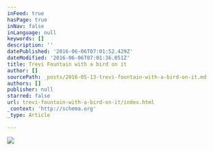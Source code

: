 ```yaml
---
inFeed: true
hasPage: true
inNav: false
inLanguage: null
keywords: []
description: ''
datePublished: '2016-06-06T07:01:52.429Z'
dateModified: '2016-06-06T07:01:36.051Z'
title: Trevi Fountain with a bird on it
author: []
sourcePath: _posts/2016-05-13-trevi-fountain-with-a-bird-on-it.md
authors: []
publisher: null
starred: false
url: trevi-fountain-with-a-bird-on-it/index.html
_context: 'http://schema.org'
_type: Article

---
```

![](https://the-grid-user-content.s3-us-west-2.amazonaws.com/1786698e-3562-4ba2-b8b6-5011c7126d5e.jpg)